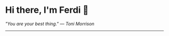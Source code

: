 <h1>Hi there, I'm Ferdi 👋</h1>

<p><em>
  "You are your best thing." — Toni Morrison
</em></p>

---
